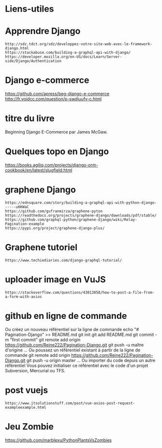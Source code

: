 # Liens-utiles

# Apprendre Django
    http://sdz.tdct.org/sdz/developpez-votre-site-web-avec-le-framework-django.html
    https://stackabuse.com/building-a-graphql-api-with-django/
    https://developer.mozilla.org/en-US/docs/Learn/Server-side/Django/Authentication



# Django e-commerce

https://github.com/apress/beg-django-e-commerce
http://fr.voidcc.com/question/p-swdjuufy-c.html

# titre du livre
Beginning Django E-Commerce par James McGaw.

# Quelques topo en Django
https://books.agiliq.com/projects/django-orm-cookbook/en/latest/slugfield.html

# graphene Django
    https://ednsquare.com/story/building-a-graphql-api-with-python-django------u6KWaC
    https://github.com/gufranmirza/graphene-pyton
    https://readthedocs.org/projects/graphene-django/downloads/pdf/stable/
    https://github.com/graphql-python/graphene-django/wiki/Relay-Pagination-example
    https://pypi.org/project/graphene-django-plus/


# Graphene tutoriel
    https://www.techiediaries.com/django-graphql-tutorial/
    
# uploader image en VuJS 
    https://stackoverflow.com/questions/43013858/how-to-post-a-file-from-a-form-with-axios


# github en ligne de commande

Ou créez un nouveau référentiel sur la ligne de commande
echo "# Pagination-Django" >> README.md 
git init 
git add README.md 
git commit -m "first commit" 
git remote add origin https://github.com/Reine222/Pagination-Django.git
 git push -u maître d'origine
… Ou poussez un référentiel existant à partir de la ligne de commande
git remote add origin https://github.com/Reine222/Pagination-Django.git
 git push -u origin master
… Ou importer du code depuis un autre référentiel
Vous pouvez initialiser ce référentiel avec le code d'un projet Subversion, Mercurial ou TFS.

# post vuejs
    https://www.itsolutionstuff.com/post/vue-axios-post-request-exampleexample.html

# Jeu Zombie
https://github.com/marblexu/PythonPlantsVsZombies
